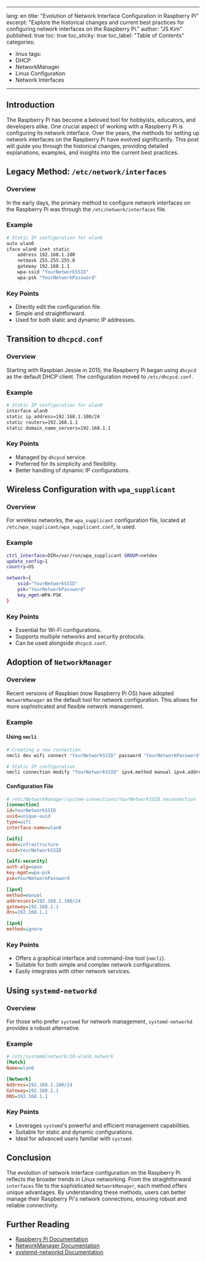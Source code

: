 
---
lang: en
title: "Evolution of Network Interface Configuration in Raspberry Pi"
excerpt: "Explore the historical changes and current best practices for configuring network interfaces on the Raspberry Pi."
author: "JS Kim"
published: true
toc: true
toc_sticky: true
toc_label: "Table of Contents"
categories:
  - linux
tags:
  - DHCP
  - NetworkManager
  - Linux Configuration
  - Network Interfaces
---

## Introduction

The Raspberry Pi has become a beloved tool for hobbyists, educators, and developers alike. One crucial aspect of working with a Raspberry Pi is configuring its network interface. Over the years, the methods for setting up network interfaces on the Raspberry Pi have evolved significantly. This post will guide you through the historical changes, providing detailed explanations, examples, and insights into the current best practices.

## Legacy Method: `/etc/network/interfaces`

### Overview
In the early days, the primary method to configure network interfaces on the Raspberry Pi was through the `/etc/network/interfaces` file.

### Example

```bash
# Static IP configuration for wlan0
auto wlan0
iface wlan0 inet static
    address 192.168.1.100
    netmask 255.255.255.0
    gateway 192.168.1.1
    wpa-ssid "YourNetworkSSID"
    wpa-psk "YourNetworkPassword"
```

### Key Points
- Directly edit the configuration file.
- Simple and straightforward.
- Used for both static and dynamic IP addresses.

## Transition to `dhcpcd.conf`

### Overview
Starting with Raspbian Jessie in 2015, the Raspberry Pi began using `dhcpcd` as the default DHCP client. The configuration moved to `/etc/dhcpcd.conf`.

### Example

```bash
# Static IP configuration for wlan0
interface wlan0
static ip_address=192.168.1.100/24
static routers=192.168.1.1
static domain_name_servers=192.168.1.1
```

### Key Points
- Managed by `dhcpcd` service.
- Preferred for its simplicity and flexibility.
- Better handling of dynamic IP configurations.

## Wireless Configuration with `wpa_supplicant`

### Overview
For wireless networks, the `wpa_supplicant` configuration file, located at `/etc/wpa_supplicant/wpa_supplicant.conf`, is used.

### Example

```bash
ctrl_interface=DIR=/var/run/wpa_supplicant GROUP=netdev
update_config=1
country=US

network={
    ssid="YourNetworkSSID"
    psk="YourNetworkPassword"
    key_mgmt=WPA-PSK
}
```

### Key Points
- Essential for Wi-Fi configurations.
- Supports multiple networks and security protocols.
- Can be used alongside `dhcpcd.conf`.

## Adoption of `NetworkManager`

### Overview
Recent versions of Raspbian (now Raspberry Pi OS) have adopted `NetworkManager` as the default tool for network configuration. This allows for more sophisticated and flexible network management.

### Example

#### Using `nmcli`
```bash
# Creating a new connection
nmcli dev wifi connect "YourNetworkSSID" password "YourNetworkPassword"

# Static IP configuration
nmcli connection modify "YourNetworkSSID" ipv4.method manual ipv4.addresses "192.168.1.100/24" ipv4.gateway "192.168.1.1" ipv4.dns "192.168.1.1"
```

#### Configuration File
```ini
# /etc/NetworkManager/system-connections/YourNetworkSSID.nmconnection
[connection]
id=YourNetworkSSID
uuid=unique-uuid
type=wifi
interface-name=wlan0

[wifi]
mode=infrastructure
ssid=YourNetworkSSID

[wifi-security]
auth-alg=open
key-mgmt=wpa-psk
psk=YourNetworkPassword

[ipv4]
method=manual
addresses1=192.168.1.100/24
gateway=192.168.1.1
dns=192.168.1.1

[ipv6]
method=ignore
```

### Key Points
- Offers a graphical interface and command-line tool (`nmcli`).
- Suitable for both simple and complex network configurations.
- Easily integrates with other network services.

## Using `systemd-networkd`

### Overview
For those who prefer `systemd` for network management, `systemd-networkd` provides a robust alternative.

### Example
```ini
# /etc/systemd/network/10-wlan0.network
[Match]
Name=wlan0

[Network]
Address=192.168.1.100/24
Gateway=192.168.1.1
DNS=192.168.1.1
```

### Key Points
- Leverages `systemd`'s powerful and efficient management capabilities.
- Suitable for static and dynamic configurations.
- Ideal for advanced users familiar with `systemd`.

## Conclusion
The evolution of network interface configuration on the Raspberry Pi reflects the broader trends in Linux networking. From the straightforward `interfaces` file to the sophisticated `NetworkManager`, each method offers unique advantages. By understanding these methods, users can better manage their Raspberry Pi's network connections, ensuring robust and reliable connectivity.

## Further Reading
- [Raspberry Pi Documentation](https://www.raspberrypi.org/documentation/)
- [NetworkManager Documentation](https://developer.gnome.org/NetworkManager/stable/)
- [systemd-networkd Documentation](https://www.freedesktop.org/software/systemd/man/systemd-networkd.service.html)
